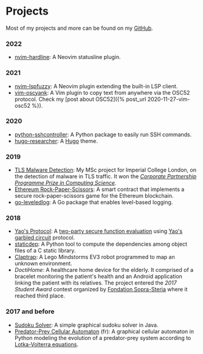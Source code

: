 ---
---

# Projects

Most of my projects and more can be found on my
[GitHub](https://github.com/ojroques).

### 2022
* [nvim-hardline](https://github.com/ojroques/nvim-hardline): A Neovim
  statusline plugin.

### 2021
* [nvim-lspfuzzy](https://github.com/ojroques/nvim-lspfuzzy): A Neovim plugin
  extending the built-in LSP client.
* [vim-oscyank](https://github.com/ojroques/vim-oscyank): A Vim plugin to copy
  text from anywhere via the OSC52 protocol. Check my [post about OSC52]({%
  post_url 2020-11-27-vim-osc52 %}).

### 2020
* [python-sshcontroller](https://github.com/ojroques/python-sshcontroller): A
  Python package to easily run SSH commands.
* [hugo-researcher](https://github.com/ojroques/hugo-researcher): A
  [Hugo](https://gohugo.io/) theme.

### 2019
* [TLS Malware Detection](https://github.com/ojroques/tls-malware-detection): My
  MSc project for Imperial College London, on the detection of malware in TLS
  traffic. It won the [*Corporate Partnership Programme Prize in Computing
  Science*](http://www.imperial.ac.uk/computing/industry/cpp/).
* [Ethereum
  Rock-Paper-Scissors](https://github.com/ojroques/ethereum-rockpaperscissors):
  A smart contract that implements a secure rock-paper-scissors game for the
  Ethereum blockchain.
* [go-leveledlog](https://github.com/ojroques/leveledlog): A Go package that
  enables level-based logging.

### 2018
* [Yao's Protocol](https://github.com/ojroques/garbled-circuit): A [two-party
  secure function
  evaluation](https://en.wikipedia.org/wiki/Secure_two-party_computation) using
  [Yao's garbled circuit](https://en.wikipedia.org/wiki/Garbled_circuit)
  protocol.
* [staticdep](https://github.com/ojroques/staticdep): A Python tool to compute
  the dependencies among object files of a C static library.
* [Claptrap](https://github.com/ojroques/osproject-claptrap): A Lego Mindstorms
  EV3 robot programmed to map an unknown environment.
* *DoctiHome*: A healthcare home device for the elderly. It comprised of a
  bracelet monitoring the patient's health and an Android application linking
  the patient with its relatives. The project entered the *2017 Student Award*
  contest organized by [Fondation
  Sopra-Steria](http://www.fondationsoprasteria.org/) where it reached third
  place.

### 2017 and before
* [Sudoku Solver](https://github.com/ojroques/sudoku-solver): A simple graphical
  sudoku solver in Java.
* [Predator-Prey Cellular
  Automaton](https://github.com/ojroques/predator-prey-automaton) (fr): A
  graphical cellular automaton in Python modeling the evolution of a
  predator-prey system according to [Lotka-Volterra
  equations](https://en.wikipedia.org/wiki/Lotka–Volterra_equations).
